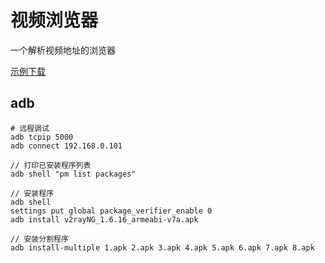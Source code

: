 # 视频浏览器

一个解析视频地址的浏览器

[示例下载](https://lucidu.cn/article/jqdkgl)

## adb

```
# 远程调试
adb tcpip 5000
adb connect 192.168.0.101

// 打印已安装程序列表
adb shell "pm list packages"

// 安装程序
adb shell
settings put global package_verifier_enable 0
adb install v2rayNG_1.6.16_armeabi-v7a.apk

// 安装分割程序
adb install-multiple 1.apk 2.apk 3.apk 4.apk 5.apk 6.apk 7.apk 8.apk
```